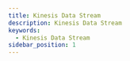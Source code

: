 ```yaml
---
title: Kinesis Data Stream
description: Kinesis Data Stream
keywords:
  - Kinesis Data Stream
sidebar_position: 1
---
```

